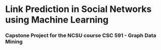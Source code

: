 # Link Prediction in Social Networks using Machine Learning

### Capstone Project for the NCSU course CSC 591 - Graph Data Mining

